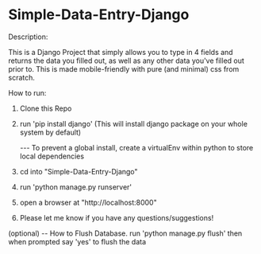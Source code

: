 # Simple-Data-Entry-Django

Description:

This is a Django Project that simply allows you to type in 4 fields and returns the data you filled out, as well as any other data you've filled out prior to. 
This is made mobile-friendly with pure (and minimal) css from scratch.

How to run:

1. Clone this Repo
2. run 'pip install django'     (This will install django package on your whole system by default)
    
    --- To prevent a global install, create a virtualEnv within python to store local dependencies

3. cd into "Simple-Data-Entry-Django"
4. run 'python manage.py runserver'
5. open a browser at "http://localhost:8000"
6. Please let me know if you have any questions/suggestions!


(optional) -- How to Flush Database.  run 'python manage.py flush' then when prompted say 'yes' to flush the data

